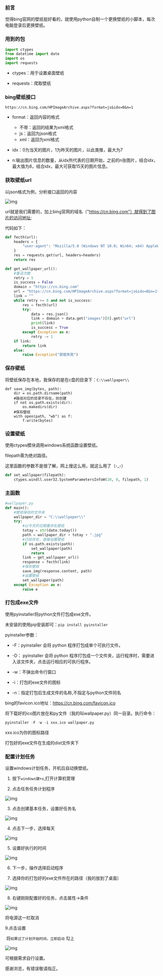 ### 前言

觉得bing官网的壁纸挺好看的，就使用python自制一个更换壁纸的小脚本，每次电脑登录后更换壁纸。

### 用到的包

```Python
import ctypes
from datetime import date
import os
import requests
```

- ctypes：用于设置桌面壁纸

- requests：爬取壁纸

### bing壁纸接口

```Plain
https://cn.bing.com/HPImageArchive.aspx?format=js&idx=0&n=1
```

- format：返回内容的格式
  - 不带：返回的结果为xml格式
  - js：返回为json格式
  - xml：返回为xml格式

- idx：0为当天的图片，1为昨天的图片，以此类推，最大为7

- n:输出图片信息的数量，从idx所代表的日期开始，之前的n张图片，结合idx，最大值为8，结合idx，最大可获取15天的图片信息。

### 获取壁纸url

以json格式为例，分析接口返回的内容

![img](https://wang-1310173418.cos.ap-guangzhou.myqcloud.com/blogs/202207291212519.png)

url就是我们需要的，加上bing官网的域名（"https://cn.bing.com"）就得到了图片的访问地址;

代码如下：

```Python
def fecth(url):
    headers = {
        "user-agent": "Mozilla/5.0 (Windows NT 10.0; Win64; x64) AppleWebKit/537.36 (KHTML, like Gecko) Chrome/100.0.4896.127 Safari/537.36"
    }
    res = requests.get(url, headers=headers)
    return res
    
def get_wallpaper_url():
    #重试次数
    retry = 5
    is_success = False
    domain = "https://cn.bing.com"
    url = "https://cn.bing.com/HPImageArchive.aspx?format=js&idx=0&n=1"
    link = ""
    while retry >= 0 and not is_success:
        res = fecth(url)
        try:
            data = res.json()
            link = domain + data.get("images")[0].get("url")
            print(link)
            is_success = True
        except Exception as e:
            retry -= 1
    if link:
        return link
    else:
        raise Exception("获取失败")
```

### 保存壁纸

将壁纸保存在本地，我保存的是在c盘的目录下：`C:\\wallpaper\\`

```Plain
def save_img(bytes, path):
    dir = os.path.dirname(path)
    #路径对应的目录不存在，则创建
    if not os.path.exists(dir):
        os.makedirs(dir)
    #保存壁纸
    with open(path, "wb") as f:
        f.write(bytes)
```

### 设置壁纸

使用ctypes模块调用windows系统函数设置壁纸。

filepath需为绝对路径。

这里函数的参数不是很了解，网上搜这么用，就这么用了（-_-）

```Python
def set_wallpaper(filepath):
    ctypes.windll.user32.SystemParametersInfoW(20, 0, filepath, 1)
```

### 主函数

```Python
#wallpaper.py
def main():
    #壁纸保存的文件夹
    wallpaper_dir = "C:\\wallpaper\\"
    try:
        #以今天的日期重命名壁纸
        totay = str(date.today())
        path = wallpaper_dir + totay + ".jpg"
        #已经存在，直接设置壁纸
        if os.path.exists(path):
            set_wallpaper(path)
            return
        link = get_wallpaper_url()
        response = fecth(link)
        #保存壁纸
        save_img(response.content, path)
        #设置壁纸
        set_wallpaper(path)
    except Exception as e:
        raise e
```

### 打包成exe文件

使用pyinstaller将python文件打包成exe文件。

未安装的使用pip安装即可：`pip install pyinstaller`

pyinstaller参数：

- -F：pyinstaller 会将 python 程序打包成单个可执行文件。

- -D： pyinstaller 会将 python 程序打包成一个文件夹，运行程序时，需要进入该文件夹，点击运行相应的可执行程序。

- -w：不弹出命令行窗口

- -i：打包的exe文件的图标

- -n：指定打包后生成文件的名称,不指定与python文件同名

bing的favicon.ico地址：https://cn.bing.com/favicon.ico

将下载好的ico图片放在和py文件（我的叫wallpaper.py）同一目录。执行命令：

```Python
pyinstaller -F -w -i xxx.ico wallpaper.py
```

xxx.ico为你的图标路径

打包好的exe文件在生成的dist文件夹下

### 配置计划任务

设置windows计划任务，开机后自动换壁纸。

1. 按下`windows键+x`,打开计算机管理

2. 点击任务任务计划程序

![img](https://wang-1310173418.cos.ap-guangzhou.myqcloud.com/blogs/202207291212521.png)

3. 点击创建基本任务，设置好任务名

![img](https://wang-1310173418.cos.ap-guangzhou.myqcloud.com/blogs/202207291212522.png)

4. 点击下一步，选择每天

![img](https://wang-1310173418.cos.ap-guangzhou.myqcloud.com/blogs/202207291212523.png)

5. 设置好执行的时间

![img](https://wang-1310173418.cos.ap-guangzhou.myqcloud.com/blogs/202207291212524.png)

6. 下一步，操作选择启动程序

7. 选择你的打包好的exe文件所在的路径（我的放到了桌面）

![img](https://wang-1310173418.cos.ap-guangzhou.myqcloud.com/blogs/202207291212525.png)

8. 右键刚刚配置好的任务，点击属性->条件

![img](https://wang-1310173418.cos.ap-guangzhou.myqcloud.com/blogs/202207291212526.png)

将电源这一栏取消

9.点击设置

​	将`如果过了计划开始时间，立即启动` 勾上

![img](https://wang-1310173418.cos.ap-guangzhou.myqcloud.com/blogs/202207291212527.png)

可根据需求自行设置。

感谢浏览，有错误敬请指正。